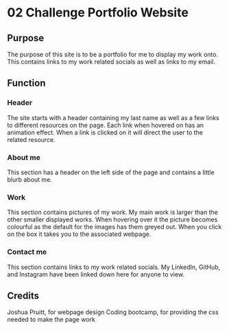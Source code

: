 # 02 Challenge Portfolio Website

## Purpose
The purpose of this site is to be a portfolio for me to display my work onto. This contains links to my work related socials as well as links to my email. 

## Function 

### Header
The site starts with a header containing my last name as well as a few links to different resources on the page. Each link when hovered on has an animation effect. When a link is clicked on it will direct the user to the related resource. 

### About me
This section has a header on the left side of the page and contains a little blurb about me.

### Work 
This section contains pictures of my work. My main work is larger than the other smaller displayed works. When hovering over it the picture becomes colourful as the default for the images has them greyed out. When you click on the box it takes you to the associated webpage. 

### Contact me
This section contains links to my work related socials. My LinkedIn, GitHub, and Instagram have been linked down here for anyone to view.

## Credits
Joshua Pruitt, for webpage design
Coding bootcamp, for providing the css needed to make the page work